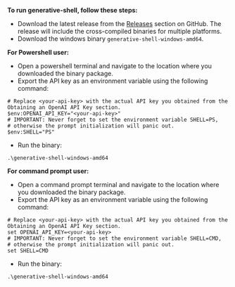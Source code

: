 **To run generative-shell, follow these steps:**

* Download the latest release from the [Releases](https://github.com/amitkrout/generative-shell/releases) section on GitHub. The release will include the cross-compiled binaries for multiple platforms.
* Download the windows binary `generative-shell-windows-amd64`.

**For Powershell user:**

* Open a powershell terminal and navigate to the location where you downloaded the binary package.
* Export the API key as an environment variable using the following command:
```shell
# Replace <your-api-key> with the actual API key you obtained from the Obtaining an OpenAI API Key section.
$env:OPENAI_API_KEY="<your-api-key>"
# IMPORTANT: Never forget to set the environment variable SHELL=PS,
# otherwise the prompt initialization will panic out.
$env:SHELL="PS"
```
* Run the binary:
```shell
.\generative-shell-windows-amd64
```

**For command prompt user:**

* Open a command prompt terminal and navigate to the location where you downloaded the binary package.
* Export the API key as an environment variable using the following command:
```shell
# Replace <your-api-key> with the actual API key you obtained from the Obtaining an OpenAI API Key section.
set OPENAI_API_KEY=<your-api-key>
# IMPORTANT: Never forget to set the environment variable SHELL=CMD,
# otherwise the prompt initialization will panic out.
set SHELL=CMD
```
* Run the binary:
```shell
.\generative-shell-windows-amd64
```
